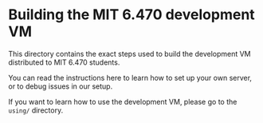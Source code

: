 # Building the MIT 6.470 development VM

This directory contains the exact steps used to build the development VM
distributed to MIT 6.470 students.

You can read the instructions here to learn how to set up your own server, or
to debug issues in our setup.

If you want to learn how to use the development VM, please go to the `using/`
directory.
